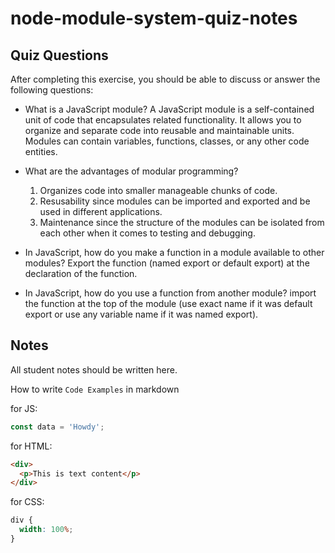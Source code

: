 # node-module-system-quiz-notes

## Quiz Questions

After completing this exercise, you should be able to discuss or answer the following questions:

- What is a JavaScript module?
  A JavaScript module is a self-contained unit of code that encapsulates related functionality. It allows you to organize and separate code into reusable and maintainable units. Modules can contain variables, functions, classes, or any other code entities.

- What are the advantages of modular programming?

  1. Organizes code into smaller manageable chunks of code.
  2. Resusability since modules can be imported and exported and be used in different applications.
  3. Maintenance since the structure of the modules can be isolated from each other when it comes to testing and debugging.

- In JavaScript, how do you make a function in a module available to other modules?
  Export the function (named export or default export) at the declaration of the function.

- In JavaScript, how do you use a function from another module?
  import the function at the top of the module (use exact name if it was default export or use any variable name if it was named export).

## Notes

All student notes should be written here.

How to write `Code Examples` in markdown

for JS:

```javascript
const data = 'Howdy';
```

for HTML:

```html
<div>
  <p>This is text content</p>
</div>
```

for CSS:

```css
div {
  width: 100%;
}
```
